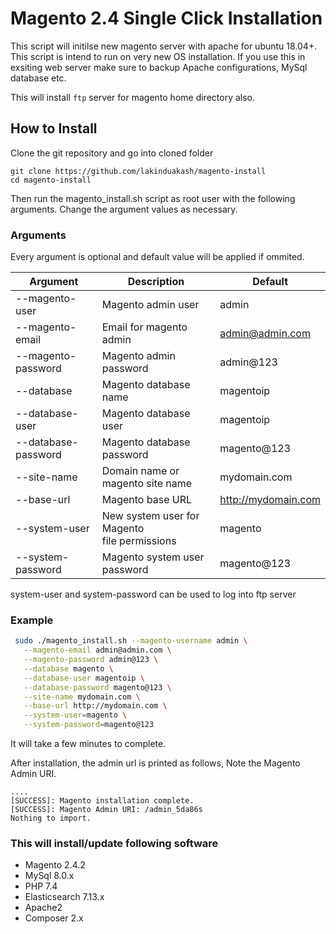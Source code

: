 # Magento 2.4 Single Click Installation

This script will initilse new magento server with apache for ubuntu 18.04+. This script is intend to run on very new OS installation. If you use this in exsiting web server make sure to backup Apache configurations, MySql database etc.

This will install `ftp` server for magento home directory also.

## How to Install

Clone the git repository and go into cloned folder

```
git clone https://github.com/lakinduakash/magento-install
cd magento-install

```


Then run the magento_install.sh script as root user with the following arguments. Change the argument values as necessary.

### Arguments

Every argument is optional and default value will be applied if ommited.

| Argument            | Description                                      | Default             |
|---------------------|--------------------------------------------------|---------------------|
| --magento-user      | Magento admin user                               | admin               |
| --magento-email     | Email for magento admin                          | admin@admin.com     |
| --magento-password  | Magento admin password                           | admin@123           |
| --database          | Magento database name                            | magentoip           |
| --database-user     | Magento database user                            | magentoip           |
| --database-password | Magento database password                        | magento@123         |
| --site-name         | Domain name or magento site name                 | mydomain.com        |
| --base-url          | Magento base URL                                 | http://mydomain.com |
| --system-user       | New system user for Magento <br>file permissions | magento             |
| --system-password   | Magento system user password                     | magento@123         |


system-user and system-password can be used to log into ftp server

### Example

 ```bash
  sudo ./magento_install.sh --magento-username admin \
    --magento-email admin@admin.com \
    --magento-password admin@123 \
    --database magento \
    --database-user magentoip \
    --database-password magento@123 \
    --site-name mydomain.com \
    --base-url http://mydomain.com \
    --system-user=magento \
    --system-password=magento@123
```

It will take a few minutes to complete.

After installation, the admin url is printed as follows, Note the Magento Admin URI.

```
....
[SUCCESS]: Magento installation complete.
[SUCCESS]: Magento Admin URI: /admin_5da86s
Nothing to import.
```


### This will install/update following software
 
- Magento 2.4.2
- MySql 8.0.x
- PHP 7.4
- Elasticsearch 7.13.x
- Apache2
- Composer 2.x
 
